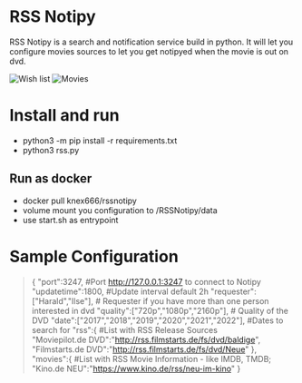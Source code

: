 # RSS Notipy

RSS Notipy is a search and notification service build in python.
It will let you configure movies sources to let you get notipyed when the movie is out on dvd.

![Wish list](https://ibb.co/VWsWRDg)
![Movies](https://ibb.co/vzhBXPM)

# Install and run

* python3 -m pip install -r requirements.txt
* python3 rss.py

## Run as docker
* docker pull knex666/rssnotipy
* volume mount you configuration to /RSSNotipy/data
* use start.sh as entrypoint

# Sample Configuration

>{
>    "port":3247, #Port http://127.0.0.1:3247 to connect to Notipy 
>    "updatetime":1800, #Update interval default 2h 
>    "requester":["Harald","Ilse"], # Requester if you have more than one person interested in dvd 
>    "quality":["720p","1080p","2160p"], # Quality of the DVD 
>    "date":["2017","2018","2019","2020","2021","2022"], #Dates to search for 
>    "rss":{ #List with RSS Release Sources  
>        "Moviepilot.de DVD":"http://rss.filmstarts.de/fs/dvd/baldige", 
>        "Filmstarts.de DVD":"http://rss.filmstarts.de/fs/dvd/Neue" 
>    }, 
>    "movies":{ #List with RSS Movie Information - like IMDB, TMDB; 
>        "Kino.de NEU":"https://www.kino.de/rss/neu-im-kino" 
>} 
 


